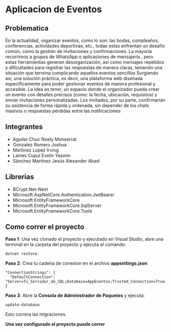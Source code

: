 # Aplicacion de Eventos

## **Problematica**

En la actualidad, organizar eventos, como lo son: las bodas, cumpleaños, conferencias, actividades deportivas, etc., 
todas estas enfrentan un desafío común, como la gestión de invitaciones y confirmaciones. La mayoría recurrimos a grupos de WhatsApp o aplicaciones de mensajería
, pero estas herramientas generan desorganización, así como mensajes repetidos y dificultades para registrar las respuestas de manera claras, teniendo una situación 
que termina complicando aquellos eventos sencillos
Surgiendo así, una solución práctica, es decir, una plataforma web diseñada específicamente para poder gestionar eventos de manera profesional y accesible. 
La idea es tener, un espacio donde el organizador pueda crear un evento con detalles precisos (como: la fecha, ubicación, requisitos) y enviar invitaciones personalizadas. 
Los invitados, por su parte, confirmarían su asistencia de forma rápida y ordenada, sin depender de los chats masivos o respuestas perdidas entre las notificaciones

## **Integrantes**
- Aguilar Chuc Noely Monserrat
- Gonzalez Romero Joshua
- Martinez Lopez Irving
- Laines Cupul Evelin Yasmin
- Sánchez Martínez Jesús Alexander Abad

## **Librerias**
- BCrypt.Net-Next
- Microsoft.AspNetCore.Authentication.JwtBearer
- Microsoft.EntityFrameworkCore
- Microsoft.EntityFrameworkCore.SqlServer
- Microsoft.EntityFrameworkCore.Tools

## **Como correr el proyecto**

**Paso 1**:
Una vez clonado el proyecto y ejecutado en Visual Studio, abre una terminal en la carpeta del proyecto y ejecuta el comando:
```
dotnet restore

```
**Paso 2**:
Crea tu cadena de conexion en el archivo **appsettings.json**
````
"ConnectionStrings": {
  "DefaultConnection": "Server=Tu_Servidor_de_SQL;Database=AppEventos;Trusted_Connection=True;Encrypt=False"
}
````

**Paso 3**:
Abre la **Consola de Administrador de Paquetes** y ejecuta:
````
update-database

````
Esto correra las migraciones.

**Una vez configurado el proyecto puede correr**
